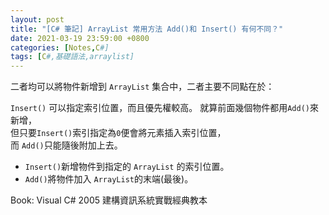 ```yaml
---
layout: post
title: "[C# 筆記] ArrayList 常用方法 Add()和 Insert() 有何不同？"
date: 2021-03-19 23:59:00 +0800
categories: [Notes,C#]
tags: [C#,基礎語法,arraylist]
---
```


二者均可以將物件新增到  `ArrayList` 集合中，二者主要不同點在於：
        
`Insert()` 可以指定索引位置，而且優先權較高。
就算前面幾個物件都用`Add()`來新增，     
但只要`Insert()`索引指定為`0`便會將元素插入索引位置，       
而 `Add()`只能隨後附加上去。

- `Insert()`新增物件到指定的 `ArrayList` 的索引位置。
- `Add()`將物件加入 `ArrayList`的末端(最後)。

       
Book: Visual C# 2005 建構資訊系統實戰經典教本
